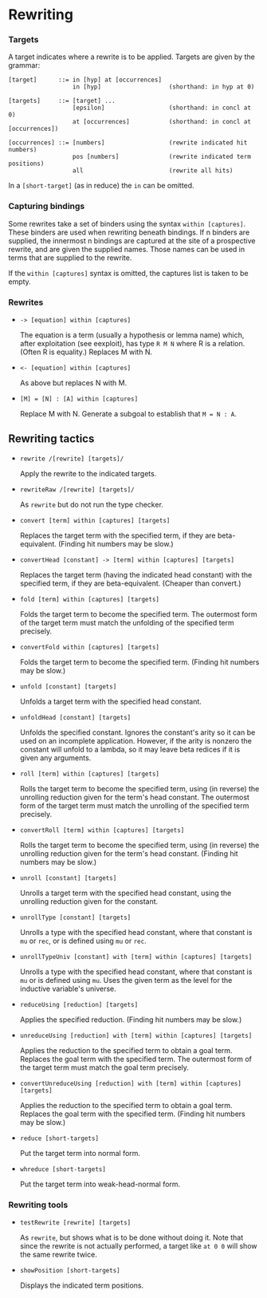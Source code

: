 # Rewriting

### Targets

A target indicates where a rewrite is to be applied.  Targets are
given by the grammar:

    [target]      ::= in [hyp] at [occurrences]
                      in [hyp]                   (shorthand: in hyp at 0)

    [targets]     ::= [target] ...
                      [epsilon]                  (shorthand: in concl at 0)
                      at [occurrences]           (shorthand: in concl at [occurrences])

    [occurrences] ::= [numbers]                  (rewrite indicated hit numbers)
                      pos [numbers]              (rewrite indicated term positions)
                      all                        (rewrite all hits)

In a `[short-target]` (as in reduce) the `in` can be omitted.



### Capturing bindings

Some rewrites take a set of binders using the syntax `within
[captures]`.  These binders are used when rewriting beneath bindings.
If n binders are supplied, the innermost n bindings are captured at
the site of a prospective rewrite, and are given the supplied names.
Those names can be used in terms that are supplied to the rewrite.

If the `within [captures]` syntax is omitted, the captures list is taken
to be empty.



### Rewrites

- `-> [equation] within [captures]`

    The equation is a term (usually a hypothesis or lemma name) which,
    after exploitation (see eexploit), has type `R M N` where R is a
    relation.  (Often R is equality.)  Replaces M with N.

- `<- [equation] within [captures]`

    As above but replaces N with M.

- `[M] = [N] : [A] within [captures]`

    Replace M with N.  Generate a subgoal to establish that `M = N : A`.



## Rewriting tactics

- `rewrite /[rewrite] [targets]/`

    Apply the rewrite to the indicated targets.


- `rewriteRaw /[rewrite] [targets]/`

    As `rewrite` but do not run the type checker.


- `convert [term] within [captures] [targets]`

    Replaces the target term with the specified term, if they are
    beta-equivalent.  (Finding hit numbers may be slow.)


- `convertHead [constant] -> [term] within [captures] [targets]`

    Replaces the target term (having the indicated head constant)
    with the specified term, if they are beta-equivalent.  (Cheaper
    than convert.)


- `fold [term] within [captures] [targets]`

    Folds the target term to become the specified term.  The outermost
    form of the target term must match the unfolding of the specified
    term precisely.


- `convertFold within [captures] [targets]`

    Folds the target term to become the specified term.
    (Finding hit numbers may be slow.)


- `unfold [constant] [targets]`

    Unfolds a target term with the specified head constant.


- `unfoldHead [constant] [targets]`

    Unfolds the specified constant.  Ignores the constant's arity so
    it can be used on an incomplete application.  However, if the
    arity is nonzero the constant will unfold to a lambda, so it may
    leave beta redices if it is given any arguments.


- `roll [term] within [captures] [targets]`

    Rolls the target term to become the specified term, using (in
    reverse) the unrolling reduction given for the term's head
    constant.  The outermost form of the target term must match the
    unrolling of the specified term precisely.


- `convertRoll [term] within [captures] [targets]`

    Rolls the target term to become the specified term, using (in
    reverse) the unrolling reduction given for the term's head
    constant.  (Finding hit numbers may be slow.)


- `unroll [constant] [targets]`

    Unrolls a target term with the specified head constant, using the
    unrolling reduction given for the constant.


- `unrollType [constant] [targets]`

    Unrolls a type with the specified head constant, where that
    constant is `mu` or `rec`, or is defined using `mu` or `rec`.


- `unrollTypeUniv [constant] with [term] within [captures] [targets]`

    Unrolls a type with the specified head constant, where that
    constant is `mu` or is defined using `mu`.  Uses the given term
    as the level for the inductive variable's universe.


- `reduceUsing [reduction] [targets]`

    Applies the specified reduction.  (Finding hit numbers may be slow.)


- `unreduceUsing [reduction] with [term] within [captures] [targets]`

    Applies the reduction to the specified term to obtain a goal term.
    Replaces the goal term with the specified term.  The outermost
    form of the target term must match the goal term precisely.


- `convertUnreduceUsing [reduction] with [term] within [captures] [targets]`

    Applies the reduction to the specified term to obtain a goal term.
    Replaces the goal term with the specified term.  (Finding hit
    numbers may be slow.)


- `reduce [short-targets]`

    Put the target term into normal form.


- `whreduce [short-targets]`

    Put the target term into weak-head-normal form.



### Rewriting tools

- `testRewrite [rewrite] [targets]`

    As `rewrite`, but shows what is to be done without doing it.  Note
    that since the rewrite is not actually performed, a target like
    `at 0 0` will show the same rewrite twice.

- `showPosition [short-targets]`

    Displays the indicated term positions.
